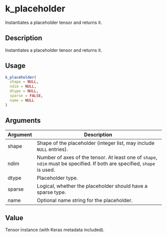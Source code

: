 # k_placeholder


Instantiates a placeholder tensor and returns it.




## Description

Instantiates a placeholder tensor and returns it.





## Usage
```r
k_placeholder(
  shape = NULL,
  ndim = NULL,
  dtype = NULL,
  sparse = FALSE,
  name = NULL
)
```




## Arguments


Argument      |Description
------------- |----------------
shape | Shape of the placeholder (integer list, may include ``NULL`` entries).
ndim | Number of axes of the tensor. At least one of `shape`, `ndim` must be specified. If both are specified, ``shape`` is used.
dtype | Placeholder type.
sparse | Logical, whether the placeholder should have a sparse type.
name | Optional name string for the placeholder.





## Value

Tensor instance (with Keras metadata included).






